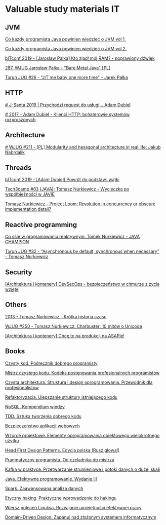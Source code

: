 # Valuable study materials IT

## JVM

[Co każdy programista Java powinien wiedzieć o JVM vol 1.](https://bottega.com.pl/pdf/materialy/jvm/jvm1.pdf)

[Co każdy programista Java powinien wiedzieć o JVM vol 2.](https://bottega.com.pl/pdf/materialy/jvm/jvm2.pdf)

[bITconf 2019 - [Jarosław Pałka] Kto zjadł mój RAM? - poprawiony dźwięk](https://www.youtube.com/watch?v=F_jOvbp7LPg)

[287. WJUG Jarosław Pałka - "Bare Metal Java" [PL]](https://www.youtube.com/watch?v=FaxTTbsgb34)

[Toruń JUG #29 - "JIT me baby one more time" - Jarek Pałka](https://www.youtube.com/watch?v=GXyM7IOTXOM)


## HTTP

[# J-Santa 2019 | Przychodzi request do usługi... Adam Dubiel](https://www.youtube.com/watch?v=fUsbAADna9A)

[# 2017 - Adam Dubiel - Klienci HTTP: bohaterowie systemów rozproszonych](https://www.youtube.com/watch?v=wTwL1NOLcs0)


## Architecture

[# WJUG #211 - [PL] Modularity and hexagonal architecture in real life: Jakub Nabrdalik](https://www.youtube.com/watch?v=ILBX9fa9aJo)


## Threads

[bITconf 2019 - [Adam Dubiel] Powrót do podstaw: wątki](https://www.youtube.com/watch?v=RVBlCTK_3oA)

[Tech3camp #63 (JAVA): Tomasz Nurkiewicz - Wycieczka po współbieżności w JAVIE](https://www.youtube.com/watch?v=gbjF4ahIX7E)

[Tomasz Nurkiewicz - Project Loom: Revolution in concurrency or obscure implementation detail?](https://www.youtube.com/watch?v=n_XRUljffu0)


## Reactive programming

[Co ssie w programowaniu reaktywnym. Tomek Nurkiewicz - JAVA CHAMPION](https://www.youtube.com/watch?v=WxCb6TMkNd8)

[Toruń JUG #32 - "Asynchronous by default, synchronous when necessary" - Tomasz Nurkiewicz](https://www.youtube.com/watch?v=YjJZaGVwKAY)


## Security

[[Architektura i kontenery] DevSecOps - bezpieczeństwo w chmurze z życia wzięte](https://www.youtube.com/watch?v=_sdt1yc5LPM)


## Others

[2013 - Tomasz Nurkiewicz - Krótka historia czasu](https://www.youtube.com/watch?v=zsfEWLGgsEY)

[WJUG #250 - Tomasz Nurkiewicz: Charbuster: 10 mitów o Unicode](https://www.youtube.com/watch?v=QIEpZ0MGoBc)

[[Architektura i kontenery] Chcę to na produkcji na ASAPie!](https://www.youtube.com/watch?v=o51N4c90jVw)

## Books

[Czysty kod. Podręcznik dobrego programisty](https://helion.pl/ksiazki/czysty-kod-podrecznik-dobrego-programisty-robert-c-martin,czykvv.htm?from=ni#format/d)

[Mistrz czystego kodu. Kodeks postępowania profesjonalnych programistów](https://helion.pl/ksiazki/mistrz-czystego-kodu-kodeks-postepowania-profesjonalnych-programistow-robert-c-martin,mckkvv.htm#format/d)

[Czysta architektura. Struktura i design oprogramowania. Przewodnik dla profesjonalistów](https://helion.pl/ksiazki/czysta-architektura-struktura-i-design-oprogramowania-przewodnik-dla-profesjonalistow-robert-c-martin,czarcv.htm#format/d)

[Refaktoryzacja. Ulepszanie struktury istniejącego kodu](https://helion.pl/ksiazki/refaktoryzacja-ulepszanie-struktury-istniejacego-kodu-wydanie-ii-martin-fowler,refak2.htm#format/d)

[NoSQL. Kompendium wiedzy](https://helion.pl/ksiazki/nosql-kompendium-wiedzy-pramod-j-sadalage-martin-fowler,nosqlk.htm#format/d)

[TDD. Sztuka tworzenia dobrego kodu](https://helion.pl/ksiazki/tdd-sztuka-tworzenia-dobrego-kodu-kent-beck,tddszv.htm#format/d)

[Bezpieczeństwo aplikacji webowych](https://ksiazka.sekurak.pl/)

[Wzorce projektowe. Elementy oprogramowania obiektowego wielokrotnego użytku](https://helion.pl/ksiazki/wzorce-projektowe-elementy-oprogramowania-obiektowego-wielokrotnego-uzytku-erich-gamma-richard-helm-ralph-johnson-john-vli,wzoevv.htm#format/d)

[Head First Design Patterns. Edycja polska (Rusz głową!)](https://helion.pl/ksiazki/head-first-design-patterns-edycja-polska-rusz-glowa-eric-freeman-elisabeth-freeman-kathy-sierra-ber,hfdepa.htm#format/d)

[Pragmatyczny programista. Od czeladnika do mistrza](https://helion.pl/ksiazki/pragmatyczny-programista-od-czeladnika-do-mistrza-wydanie-ii-david-thomas-andrew-hunt,pragp2.htm#format/d)

[Kafka w praktyce. Przetwarzanie strumieniowe i potoki danych o dużej skali](https://helion.pl/ksiazki/kafka-w-praktyce-przetwarzanie-strumieniowe-i-potoki-danych-o-duzej-skali-wydanie-ii-gwen-shapira-todd-palino-rajini-sivaram-krit-pe,kafpra.htm#format/d)

[Java. Efektywne programowanie. Wydanie III](https://helion.pl/ksiazki/java-efektywne-programowanie-wydanie-iii-joshua-bloch,jave3v.htm#format/d)

[Spark. Zaawansowana analiza danych](https://helion.pl/ksiazki/spark-zaawansowana-analiza-danych-sandy-ryza-uri-laserson-sean-owen-josh-wills,sparkz.htm#format/d)

[Etyczny haking. Praktyczne wprowadzenie do hakingu](https://helion.pl/ksiazki/etyczny-haking-praktyczne-wprowadzenie-do-hakingu-daniel-graham,etyhak.htm#format/d)

[Wiersz poleceń Linuksa. Rozwijanie umiejętności efektywnej pracy](https://helion.pl/ksiazki/wiersz-polecen-linuksa-rozwijanie-umiejetnosci-efektywnej-pracy-daniel-barrett,wiepol.htm#format/d)

[Domain-Driven Design. Zapanuj nad złożonym systemem informatycznym](https://helion.pl/ksiazki/domain-driven-design-zapanuj-nad-zlozonym-systemem-informatycznym-eric-evans,dddzap.htm?from=ni#format/d)

